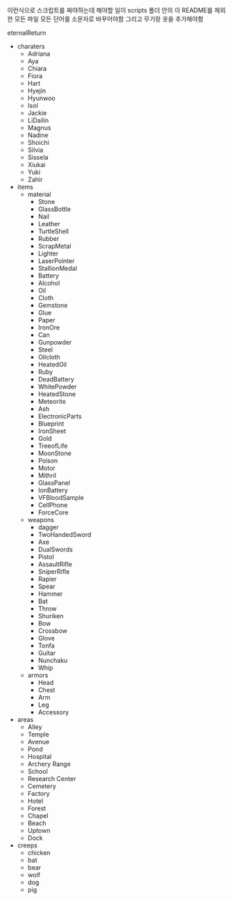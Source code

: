 이런식으로 스크립트를 짜야하는데
해야할 일이 scripts 폴더 안의 이 README를 제외한 모든 파일 모든 단어를 소문자로 바꾸어야함
그리고 무기랑 옷을 추가해야함

eternalReturn
- charaters
    - Adriana
    - Aya
    - Chiara
    - Fiora
    - Hart
    - Hyejin
    - Hyunwoo
    - Isol
    - Jackie
    - LiDailin
    - Magnus
    - Nadine
    - Shoichi
    - Silvia
    - Sissela
    - Xiukai
    - Yuki
    - Zahir
- items
    - material
        - Stone
        - GlassBottle
        - Nail
        - Leather
        - TurtleShell
        - Rubber
        - ScrapMetal
        - Lighter
        - LaserPointer
        - StallionMedal
        - Battery
        - Alcohol
        - Oil
        - Cloth
        - Gemstone
        - Glue
        - Paper
        - IronOre
        - Can
        - Gunpowder
        - Steel
        - Oilcloth
        - HeatedOil
        - Ruby
        - DeadBattery
        - WhitePowder
        - HeatedStone
        - Meteorite
        - Ash
        - ElectronicParts
        - Blueprint
        - IronSheet
        - Gold
        - TreeofLife
        - MoonStone
        - Poison
        - Motor
        - Mithril
        - GlassPanel
        - IonBattery
        - VFBloodSample
        - CellPhone
        - ForceCore
    - weapons
        - dagger
        - TwoHandedSword
        - Axe
        - DualSwords
        - Pistol
        - AssaultRifle
        - SniperRifle
        - Rapier
        - Spear
        - Hammer
        - Bat
        - Throw
        - Shuriken
        - Bow
        - Crossbow
        - Glove
        - Tonfa
        - Guitar
        - Nunchaku
        - Whip
    - armors
        - Head
        - Chest
        - Arm
        - Leg
        - Accessory
- areas
    - Alley
    - Temple
    - Avenue
    - Pond
    - Hospital
    - Archery Range
    - School
    - Research Center
    - Cemetery
    - Factory
    - Hotel
    - Forest
    - Chapel
    - Beach
    - Uptown
    - Dock
- creeps
    - chicken
    - bat
    - bear
    - wolf
    - dog
    - pig